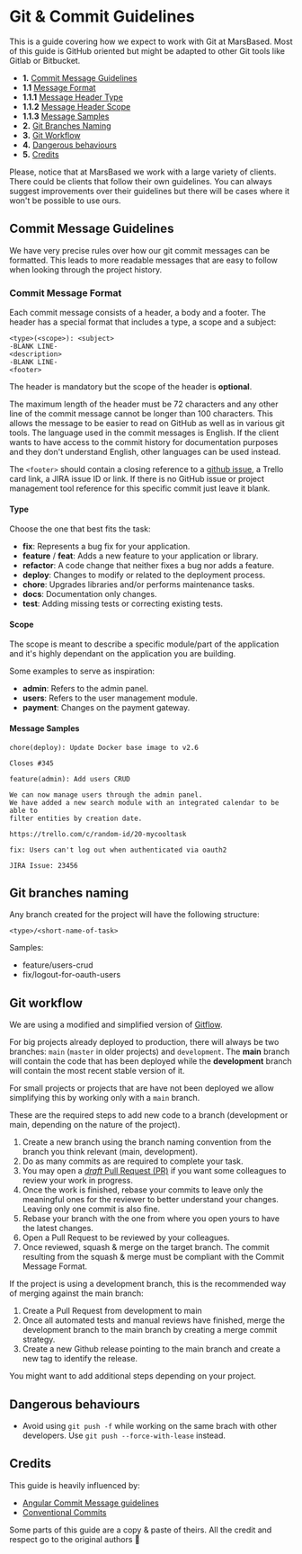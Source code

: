 # Git & Commit Guidelines

This is a guide covering how we expect to work with Git at MarsBased. Most of this guide is GitHub oriented but might be adapted to other Git tools like Gitlab or Bitbucket.

* **1.** [Commit Message Guidelines](#CommitMessageGuidelines)
* **1.1** [Message Format](#MessageFormat)
* **1.1.1** [Message Header Type](#HeaderType)
* **1.1.2** [Message Header Scope](#HeaderScope)
* **1.1.3** [Message Samples](#CommitMessageSamples)
* **2.** [Git Branches Naming](#GitBranchesNaming)
* **3.** [Git Workflow](#GitWorkflow)
* **4.** [Dangerous behaviours](#DangerousBehaviours)
* **5.** [Credits](#Credits)

Please, notice that at MarsBased we work with a large variety of clients. There could be clients that follow their own guidelines. You can always suggest improvements over their guidelines but there will be cases where it won't be possible to use ours.

## <a name='CommitMessageGuidelines'></a>Commit Message Guidelines

We have very precise rules over how our git commit messages can be formatted. This leads to more readable messages that are easy to follow when looking through the project history.

### <a name='MessageFormat'></a>Commit Message Format

Each commit message consists of a header, a body and a footer. The header has a special format that includes a type, a scope and a subject:

```
<type>(<scope>): <subject>
-BLANK LINE-
<description>
-BLANK LINE-
<footer>
```

The header is mandatory but the scope of the header is **optional**.

The maximum length of the header must be 72 characters and any other line of the commit message cannot be longer than 100 characters. This allows the message to be easier to read on GitHub as well as in various git tools.
The language used in the commit messages is English. If the client wants to have access to the commit history for documentation purposes and they don't understand English, other languages can be used instead.

The `<footer>` should contain a closing reference to a [github issue](https://help.github.com/en/github/managing-your-work-on-github/closing-issues-using-keywords), a Trello card link, a JIRA issue ID or link. If there is no GitHub issue or project management tool reference for this specific commit just leave it blank.

#### <a name='HeaderType'></a>Type

Choose the one that best fits the task:

- __fix__: Represents a bug fix for your application.
- __feature__ / __feat__: Adds a new feature to your application or library.
- __refactor__: A code change that neither fixes a bug nor adds a feature.
- __deploy__: Changes to modify or related to the deployment process.
- __chore__: Upgrades libraries and/or performs maintenance tasks.
- __docs__: Documentation only changes.
- __test__: Adding missing tests or correcting existing tests.

#### <a name='HeaderScope'></a>Scope

The scope is meant to describe a specific module/part of the application and it's highly dependant on the application you are building.

Some examples to serve as inspiration:

- __admin__: Refers to the admin panel.
- __users__: Refers to the user management module.
- __payment__: Changes on the payment gateway.

#### <a name='CommitMessageSamples'></a>Message Samples

```
chore(deploy): Update Docker base image to v2.6

Closes #345
```

```
feature(admin): Add users CRUD

We can now manage users through the admin panel.
We have added a new search module with an integrated calendar to be able to
filter entities by creation date.

https://trello.com/c/random-id/20-mycooltask
```

```
fix: Users can't log out when authenticated via oauth2

JIRA Issue: 23456
```

## <a name='GitBranchesNaming'></a>Git branches naming

Any branch created for the project will have the following structure:

`<type>/<short-name-of-task>`

Samples:

- feature/users-crud
- fix/logout-for-oauth-users

## <a name='GitWorkflow'></a>Git workflow

We are using a modified and simplified version of [Gitflow](https://guides.github.com/introduction/flow/).

For big projects already deployed to production, there will always be two branches: `main` (`master` in older projects) and `development`.
The **main** branch will contain the code that has been deployed while the **development** branch will contain the most recent stable version of it.

For small projects or projects that are have not been deployed we allow simplifying this by working only with a `main` branch.

These are the required steps to add new code to a branch (development or main, depending on the nature of the project).

1. Create a new branch using the branch naming convention from the branch you think relevant (main, development).
2. Do as many commits as are required to complete your task.
3. You may open a [_draft_ Pull Request (PR)](https://github.blog/2019-02-14-introducing-draft-pull-requests/) if you want some colleagues to review your work in progress.
4. Once the work is finished, rebase your commits to leave only the meaningful ones for the reviewer to better understand your changes. Leaving only one commit is also fine.
5. Rebase your branch with the one from where you open yours to have the latest changes.
6. Open a Pull Request to be reviewed by your colleagues.
7. Once reviewed, squash & merge on the target branch. The commit resulting from the squash & merge must be compliant with the Commit Message Format.

If the project is using a development branch, this is the recommended way of merging against the main branch:

1. Create a Pull Request from development to main
2. Once all automated tests and manual reviews have finished, merge the development branch to the main branch by creating a merge commit strategy.
3. Create a new Github release pointing to the main branch and create a new tag to identify the release.

You might want to add additional steps depending on your project.

## <a name='DangerousBehaviours'></a>Dangerous behaviours

* Avoid using `git push -f` while working on the same brach with other developers. Use `git push --force-with-lease` instead.

## <a name='Credits'></a>Credits

This guide is heavily influenced by:

- [Angular Commit Message guidelines](https://github.com/angular/angular/blob/22b96b9/CONTRIBUTING.md#-commit-message-guidelines)
- [Conventional Commits](https://www.conventionalcommits.org/en/v1.0.0-beta.2/)

Some parts of this guide are a copy & paste of theirs. All the credit and respect go to the original authors 🙌
